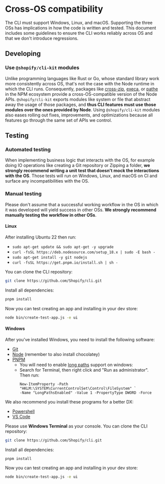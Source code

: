 # Cross-OS compatibility

The CLI must support Windows, Linux, and macOS.
Supporting the three OSs has implications in how the code is written and tested. This document includes some guidelines to ensure the CLI works reliably across OS and that we don't introduce regressions.

## Developing

### Use `@shopify/cli-kit` modules

Unlike programming languages like Rust or Go, whose standard library work more consistently across OS, that's not the case with the Node runtime in which the CLI runs. Consequently, packages like [cross-zip](https://www.npmjs.com/package/cross-zip), [execa](https://www.npmjs.com/package/execa), or [pathe](https://www.npmjs.com/package/pathe) in the NPM ecosystem provide a cross-OS-compatible version of the Node APIs. `@shopify/cli-kit` exports modules like system or file that abstract away the usage of those packages, and **thus CLI features must use those modules over the ones provided by Node**. Using `@shopify/cli-kit` modules also eases rolling out fixes, improvements, and optimizations because all features go through the same set of APIs we control.

## Testing

### Automated testing

When implementing business logic that interacts with the OS, for example doing IO operations like creating a Git repository or Zipping a folder, **we strongly recommend writing a unit test that doesn't mock the interactions with the OS**. Those tests will run on Windows, Linux, and macOS on CI and surface any incompatibilities with the OS.


### Manual testing

Please don't assume that a successful working workflow in the OS in which it was developed will yield success in other OSs. **We strongly recommend manually testing the workflow in other OSs**.

#### Linux

After installing Ubuntu 22 then run:

- `sudo apt-get update && sudo apt-get -y upgrade`
- `curl -fsSL https://deb.nodesource.com/setup_18.x | sudo -E bash -`
- `sudo apt-get install -y git nodejs`
- `curl -fsSL https://get.pnpm.io/install.sh | sh -`

You can clone the CLI repository:

```bash
git clone https://github.com/Shopify/cli.git
```

Install all dependencies:

```bash
pnpm install
```

Now you can test creating an app and installing in your dev store:

```bash
node bin/create-test-app.js -e ui
```

#### Windows

After you've installed Windows, you need to install the following software:

- [Git](https://git-scm.com/download/win)
- [Node](https://nodejs.org/en/download/) (remember to also install chocolatey)
- [PNPM](https://pnpm.io/installation)
  - You will need to enable [long paths](https://learn.microsoft.com/en-us/windows/win32/fileio/maximum-file-path-limitation?tabs=powershell) support on windows:
  - Search for Terminal, then right click and "Run as administrator". Then run:
    ```
    New-ItemProperty -Path "HKLM:\SYSTEM\CurrentControlSet\Control\FileSystem" `
    -Name "LongPathsEnabled" -Value 1 -PropertyType DWORD -Force
    ```

We also recommend you install these programs for a better DX:
- [Powershell](https://learn.microsoft.com/en-us/powershell/scripting/install/installing-powershell-on-windows)
- [VS Code](https://code.visualstudio.com/download)

Please use **Windows Terminal** as your console. You can clone the CLI repository:

```bash
git clone https://github.com/Shopify/cli.git
```

Install all dependencies:

```bash
pnpm install
```

Now you can test creating an app and installing in your dev store:

```bash
node bin/create-test-app.js -e ui
```
